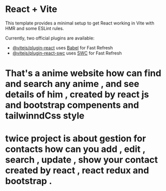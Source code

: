 # React + Vite

This template provides a minimal setup to get React working in Vite with HMR and some ESLint rules.

Currently, two official plugins are available:

- [@vitejs/plugin-react](https://github.com/vitejs/vite-plugin-react/blob/main/packages/plugin-react/README.md) uses [Babel](https://babeljs.io/) for Fast Refresh
- [@vitejs/plugin-react-swc](https://github.com/vitejs/vite-plugin-react-swc) uses [SWC](https://swc.rs/) for Fast Refresh
# That's a anime website how can find and search any anime , and see details of him , created by react js and bootstrap compenents and tailwinndCss style
# twice project is about gestion for contacts how can you add , edit , search , update , show your contact created by react , react redux and bootstrap . 
